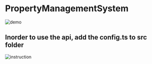 # PropertyManagementSystem

![demo](https://user-images.githubusercontent.com/24977789/170590688-baf4349f-6bcf-4740-b501-cb3870767105.gif)

## Inorder to use the api, add the config.ts to src folder

![instruction](https://user-images.githubusercontent.com/24977789/170590883-4a5ef343-9f56-406e-8d5b-b4ed22887461.PNG)
